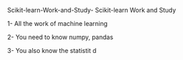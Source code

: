    Scikit-learn-Work-and-Study-
Scikit-learn Work and Study 

1- All the work of machine learning

2- You need to know numpy, pandas
        
3- You also know the statistit                                             d             
                              
                                                                 
                
                                                      
                                    
                                                         
                                                                    
                                         
                   
                           
